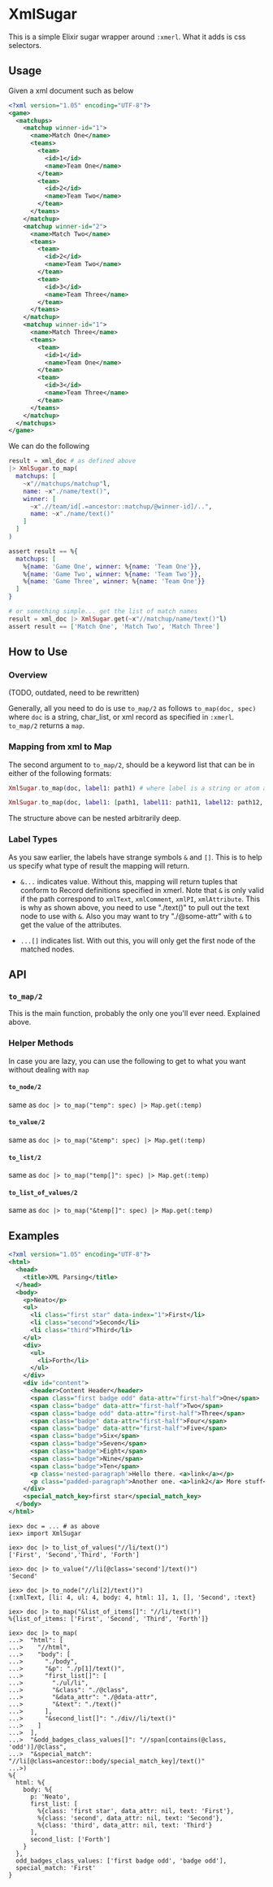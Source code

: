 XmlSugar
========

This is a simple Elixir sugar wrapper around `:xmerl`. What it adds is css selectors.

## Usage

Given a xml document such as below

```xml
<?xml version="1.05" encoding="UTF-8"?>
<game>
  <matchups>
    <matchup winner-id="1">
      <name>Match One</name>
      <teams>
        <team>
          <id>1</id>
          <name>Team One</name>
        </team>
        <team>
          <id>2</id>
          <name>Team Two</name>
        </team>
      </teams>
    </matchup>
    <matchup winner-id="2">
      <name>Match Two</name>
      <teams>
        <team>
          <id>2</id>
          <name>Team Two</name>
        </team>
        <team>
          <id>3</id>
          <name>Team Three</name>
        </team>
      </teams>
    </matchup>
    <matchup winner-id="1">
      <name>Match Three</name>
      <teams>
        <team>
          <id>1</id>
          <name>Team One</name>
        </team>
        <team>
          <id>3</id>
          <name>Team Three</name>
        </team>
      </teams>
    </matchup>
  </matchups>
</game>
```
We can do the following

```elixir
result = xml_doc # as defined above
|> XmlSugar.to_map(
  matchups: [
    ~x"//matchups/matchup"l,
    name: ~x"./name/text()",
    winner: [
      ~x".//team/id[.=ancestor::matchup/@winner-id]/..",
      name: ~x"./name/text()"
    ]
  ]
)

assert result == %{
  matchups: [
    %{name: 'Game One', winner: %{name: 'Team One'}},
    %{name: 'Game Two', winner: %{name: 'Team Two'}},
    %{name: 'Game Three', winner: %{name: 'Team One'}}
  ]
}

# or something simple... get the list of match names
result = xml_doc |> XmlSugar.get(~x"//matchup/name/text()"l)
assert result == ['Match One', 'Match Two', 'Match Three']

```

## How to Use

### Overview

(TODO, outdated, need to be rewritten)

Generally, all you need to do is use `to_map/2` as follows `to_map(doc, spec)` where `doc` is a string, char_list, or xml record
as specified in `:xmerl`. `to_map/2` returns a `map`.

### Mapping from xml to Map

The second argument to `to_map/2`, should be a keyword list that can be in either of the following formats:

```elixir
XmlSugar.to_map(doc, label1: path1) # where label is a string or atom and path is a xpath string

XmlSugar.to_map(doc, label1: [path1, label11: path11, label12: path12, ...]) # where label is a string or atom and path is a string
```

The structure above can be nested arbitrarily deep.

### Label Types

As you saw earlier, the labels have strange symbols `&` and `[]`. This is to help us specify what type of result the mapping
will return.

- `&...` indicates value. Without this, mapping will return tuples that conform to Record definitions specified in xmerl. Note
that `&` is only valid if the path correspond to `xmlText`, `xmlComment`, `xmlPI`, `xmlAttribute`. This is why as shown above,
you need to use "./text()" to pull out the text node to use with `&`. Also you may want to try "./@some-attr" with `&` to get
the value of the attributes.

- `...[]` indicates list. With out this, you will only get the first node of the matched nodes.

## API

### `to_map/2`

This is the main function, probably the only one you'll ever need. Explained above.

### Helper Methods

In case you are lazy, you can use the following to get to what you want without dealing with `map`

#### `to_node/2`

same as `doc |> to_map("temp": spec) |> Map.get(:temp)`

#### `to_value/2`

same as `doc |> to_map("&temp": spec) |> Map.get(:temp)`

#### `to_list/2`

same as `doc |> to_map("temp[]": spec) |> Map.get(:temp)`

#### `to_list_of_values/2`

same as `doc |> to_map("&temp[]": spec) |> Map.get(:temp)`


## Examples

```xml
<?xml version="1.05" encoding="UTF-8"?>
<html>
  <head>
    <title>XML Parsing</title>
  </head>
  <body>
    <p>Neato</p>
    <ul>
      <li class="first star" data-index="1">First</li>
      <li class="second">Second</li>
      <li class="third">Third</li>
    </ul>
    <div>
      <ul>
        <li>Forth</li>
      </ul>
    </div>
    <div id="content">
      <header>Content Header</header>
      <span class="first badge odd" data-attr="first-half">One</span>
      <span class="badge" data-attr="first-half">Two</span>
      <span class="badge odd" data-attr="first-half">Three</span>
      <span class="badge" data-attr="first-half">Four</span>
      <span class="badge" data-attr="first-half">Five</span>
      <span class="badge">Six</span>
      <span class="badge">Seven</span>
      <span class="badge">Eight</span>
      <span class="badge">Nine</span>
      <span class="badge">Ten</span>
      <p class='nested-paragraph'>Hello there. <a>link</a></p>
      <p class="padded-paragraph">Another one. <a>link2</a> More stuff</p>
    </div>
    <special_match_key>first star</special_match_key>
  </body>
</html>
```

```iex
iex> doc = ... # as above
iex> import XmlSugar

iex> doc |> to_list_of_values("//li/text()")
['First', 'Second','Third', 'Forth']

iex> doc |> to_value("//li[@class='second']/text()")
'Second'

iex> doc |> to_node("//li[2]/text()")
{:xmlText, [li: 4, ul: 4, body: 4, html: 1], 1, [], 'Second', :text}

iex> doc |> to_map("&list_of_items[]": "//li/text()")
%{list_of_items: ['First', 'Second', 'Third', 'Forth']}

iex> doc |> to_map(
...>  "html": [
...>    "//html",
...>    "body": [
...>      "./body",
...>      "&p": "./p[1]/text()",
...>      "first_list[]": [
...>        "./ul/li",
...>        "&class": "./@class",
...>        "&data_attr": "./@data-attr",
...>        "&text": "./text()"
...>      ],
...>      "&second_list[]": "./div//li/text()"
...>    ]
...>  ],
...>  "&odd_badges_class_values[]": "//span[contains(@class, 'odd')]/@class",
...>  "&special_match": "//li[@class=ancestor::body/special_match_key]/text()"
...>)
%{
  html: %{
    body: %{
      p: 'Neato',
      first_list: [
        %{class: 'first star', data_attr: nil, text: 'First'},
        %{class: 'second', data_attr: nil, text: 'Second'},
        %{class: 'third', data_attr: nil, text: 'Third'}
      ],
      second_list: ['Forth']
    }
  },
  odd_badges_class_values: ['first badge odd', 'badge odd'],
  special_match: 'First'
}

```
